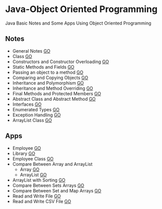# Java-Object Oriented Programming
Java Basic Notes and Some Apps Using Object Oriented Programming

## Notes

* General Notes [GO](https://github.com/HopeMashal/Java-Object-Oriented-Programming/blob/master/Notes/lesson_1.java)
* Class [GO](https://github.com/HopeMashal/Java-Object-Oriented-Programming/blob/master/Notes/lesson_2/lesson_2.java)
* Constructors and Constructor Overloading [GO](https://github.com/HopeMashal/Java-Object-Oriented-Programming/blob/master/Notes/lesson_3/lesson_3.java)
* Static Methods and Fields [GO](https://github.com/HopeMashal/Java-Object-Oriented-Programming/blob/master/Notes/lesson_4/lesson_4.java)
* Passing an object to a method [GO](https://github.com/HopeMashal/Java-Object-Oriented-Programming/blob/master/Notes/lesson_5/lesson_5.java)
* Comparing and Copying Objects [GO](https://github.com/HopeMashal/Java-Object-Oriented-Programming/blob/master/Notes/lesson_6/lesson_6.java)
* Inheritance and Polymorphism [GO](https://github.com/HopeMashal/Java-Object-Oriented-Programming/blob/master/Notes/lesson_7/lesson_7.java)
* Inheritance and Method Overriding [GO](https://github.com/HopeMashal/Java-Object-Oriented-Programming/blob/master/Notes/lesson_8/lesson_8.java) 
* Final Methods and Protected Members [GO](https://github.com/HopeMashal/Java-Object-Oriented-Programming/blob/master/Notes/lesson_9/lesson_9.java) 
* Abstract Class and Abstract Method [GO](https://github.com/HopeMashal/Java-Object-Oriented-Programming/blob/master/Notes/lesson_10/lesson_10.java) 
* Interfaces [GO](https://github.com/HopeMashal/Java-Object-Oriented-Programming/blob/master/Notes/lesson_11/lesson_11.java) 
* Enumerated Types [GO](https://github.com/HopeMashal/Java-Object-Oriented-Programming/blob/master/Notes/lesson_12/lesson_12.java) 
* Exception Handling [GO](https://github.com/HopeMashal/Java-Object-Oriented-Programming/blob/master/Notes/lesson_13/lesson_13.java) 
* ArrayList Class [GO](https://github.com/HopeMashal/Java-Object-Oriented-Programming/blob/master/Notes/lesson_14/lesson_14.java) 


## Apps

* Employee [GO](https://github.com/HopeMashal/Java-Object-Oriented-Programming/blob/master/Apps/Employee/App.java)
* Library [GO](https://github.com/HopeMashal/Java-Object-Oriented-Programming/blob/master/Apps/LibraryTask/Library.java)
* Employee Class [GO](https://github.com/HopeMashal/Java-Object-Oriented-Programming/blob/master/Apps/EmployeeClass/EmployeeClass.java)
* Compare Between Array and ArrayList
  * Array [GO](https://github.com/HopeMashal/Java-Object-Oriented-Programming/blob/master/Apps/ComparebetweenArrayAndArrayList/Array/array.java)
  * ArrayList [GO](https://github.com/HopeMashal/Java-Object-Oriented-Programming/blob/master/Apps/ComparebetweenArrayAndArrayList/ArrayList/arrayList.java)
* ArrayList with Sorting [GO](https://github.com/HopeMashal/Java-Object-Oriented-Programming/blob/master/Apps/ArrayListWithSorting/ArrayListWithSorting.java)
* Compare Between Sets Arrays [GO](https://github.com/HopeMashal/Java-Object-Oriented-Programming/blob/master/Apps/CompareBetweenSetsArray/SetArrays.java)
* Compare Between Set and Map Arrays [GO](https://github.com/HopeMashal/Java-Object-Oriented-Programming/blob/master/Apps/CompareBetweenMapAndSet/MapAndSetArrays.java)
* Read and Write File [GO](https://github.com/HopeMashal/Java-Object-Oriented-Programming/blob/master/Apps/FileWriteRead/FileWriteRead.java)
* Read and Write CSV File [GO]()